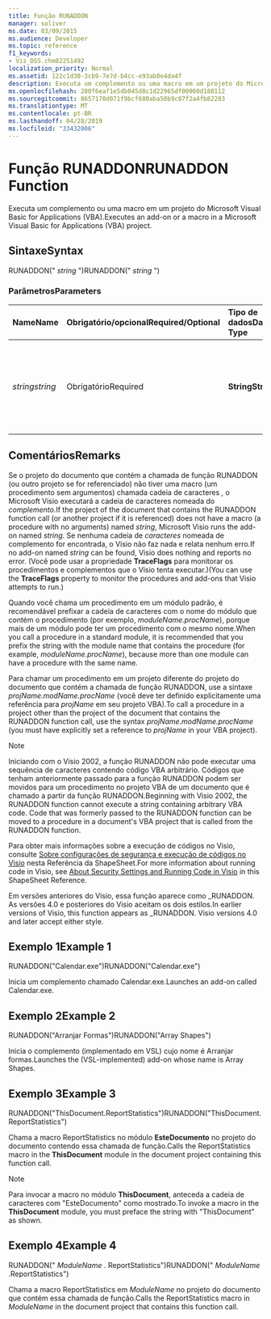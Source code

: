```yaml
---
title: Função RUNADDON
manager: soliver
ms.date: 03/09/2015
ms.audience: Developer
ms.topic: reference
f1_keywords:
- Vis_DSS.chm82251492
localization_priority: Normal
ms.assetid: 122c1d30-3cb9-7e7d-b4cc-e93ab8e4da4f
description: Executa um complemento ou uma macro em um projeto do Microsoft Visual Basic for Applications (VBA).
ms.openlocfilehash: 280f6eaf1e5db045d8c1d22965df00960d188112
ms.sourcegitcommit: 8657170d071f9bcf680aba50b9c07f2a4fb82283
ms.translationtype: MT
ms.contentlocale: pt-BR
ms.lasthandoff: 04/28/2019
ms.locfileid: "33432006"
---
```

# <a name="runaddon-function"></a><span data-ttu-id="f9756-103">Função RUNADDON</span><span class="sxs-lookup"><span data-stu-id="f9756-103">RUNADDON Function</span></span>

<span data-ttu-id="f9756-104">Executa um complemento ou uma macro em um projeto do Microsoft Visual Basic for Applications (VBA).</span><span class="sxs-lookup"><span data-stu-id="f9756-104">Executes an add-on or a macro in a Microsoft Visual Basic for Applications (VBA) project.</span></span> 
  
## <a name="syntax"></a><span data-ttu-id="f9756-105">Sintaxe</span><span class="sxs-lookup"><span data-stu-id="f9756-105">Syntax</span></span>

<span data-ttu-id="f9756-106">RUNADDON(" *string*  ")</span><span class="sxs-lookup"><span data-stu-id="f9756-106">RUNADDON(" *string*  ")</span></span> 
  
### <a name="parameters"></a><span data-ttu-id="f9756-107">Parâmetros</span><span class="sxs-lookup"><span data-stu-id="f9756-107">Parameters</span></span>

|<span data-ttu-id="f9756-108">**Name**</span><span class="sxs-lookup"><span data-stu-id="f9756-108">**Name**</span></span>|<span data-ttu-id="f9756-109">**Obrigatório/opcional**</span><span class="sxs-lookup"><span data-stu-id="f9756-109">**Required/Optional**</span></span>|<span data-ttu-id="f9756-110">**Tipo de dados**</span><span class="sxs-lookup"><span data-stu-id="f9756-110">**Data Type**</span></span>|<span data-ttu-id="f9756-111">**Descrição**</span><span class="sxs-lookup"><span data-stu-id="f9756-111">**Description**</span></span>|
|:-----|:-----|:-----|:-----|
| <span data-ttu-id="f9756-112">_string_</span><span class="sxs-lookup"><span data-stu-id="f9756-112">_string_</span></span> <br/> |<span data-ttu-id="f9756-113">Obrigatório</span><span class="sxs-lookup"><span data-stu-id="f9756-113">Required</span></span>  <br/> |<span data-ttu-id="f9756-114">**String**</span><span class="sxs-lookup"><span data-stu-id="f9756-114">**String**</span></span> <br/> | <span data-ttu-id="f9756-115">O nome de um complemento na coleção **Addons** ou de uma macro em um projeto VBA.</span><span class="sxs-lookup"><span data-stu-id="f9756-115">The name of an add-on in the **Addons** collection or a macro in a VBA project.</span></span>  <br/> |
   
## <a name="remarks"></a><span data-ttu-id="f9756-116">Comentários</span><span class="sxs-lookup"><span data-stu-id="f9756-116">Remarks</span></span>

<span data-ttu-id="f9756-117">Se o projeto do documento que contém a chamada de função RUNADDON (ou outro projeto se for referenciado) não tiver uma macro (um procedimento sem argumentos) chamada cadeia de caracteres _,_ o Microsoft Visio executará a cadeia de caracteres nomeada do _complemento._</span><span class="sxs-lookup"><span data-stu-id="f9756-117">If the project of the document that contains the RUNADDON function call (or another project if it is referenced) does not have a macro (a procedure with no arguments) named  _string_, Microsoft Visio runs the add-on named  _string_.</span></span> <span data-ttu-id="f9756-118">Se nenhuma cadeia de  _caracteres_ nomeada de complemento for encontrada, o Visio não faz nada e relata nenhum erro.</span><span class="sxs-lookup"><span data-stu-id="f9756-118">If no add-on named  _string_ can be found, Visio does nothing and reports no error.</span></span> <span data-ttu-id="f9756-119">(Você pode usar a propriedade **TraceFlags** para monitorar os procedimentos e complementos que o Visio tenta executar.)</span><span class="sxs-lookup"><span data-stu-id="f9756-119">(You can use the **TraceFlags** property to monitor the procedures and add-ons that Visio attempts to run.)</span></span> 
  
<span data-ttu-id="f9756-120">Quando você chama um procedimento em um módulo padrão, é recomendável prefixar a cadeia de caracteres com o nome do módulo que contém o procedimento (por exemplo,  *moduleName.procName*), porque mais de um módulo pode ter um procedimento com o mesmo nome.</span><span class="sxs-lookup"><span data-stu-id="f9756-120">When you call a procedure in a standard module, it is recommended that you prefix the string with the module name that contains the procedure (for example,  *moduleName.procName*), because more than one module can have a procedure with the same name.</span></span> 
  
<span data-ttu-id="f9756-121">Para chamar um procedimento em um projeto diferente do projeto do documento que contém a chamada de função RUNADDON, use a sintaxe  *projName.modName.procName*  (você deve ter definido explicitamente uma referência para  *projName*  em seu projeto VBA).</span><span class="sxs-lookup"><span data-stu-id="f9756-121">To call a procedure in a project other than the project of the document that contains the RUNADDON function call, use the syntax  *projName.modName.procName*  (you must have explicitly set a reference to  *projName*  in your VBA project).</span></span> 
  
> [!NOTE]
>  <span data-ttu-id="f9756-p102">Iniciando com o Visio 2002, a função RUNADDON não pode executar uma sequência de caracteres contendo código VBA arbitrário. Códigos que tenham anteriormente passado para a função RUNADDON podem ser movidos para um procedimento no projeto VBA de um documento que é chamado a partir da função RUNADDON.</span><span class="sxs-lookup"><span data-stu-id="f9756-p102">Beginning with Visio 2002, the RUNADDON function cannot execute a string containing arbitrary VBA code. Code that was formerly passed to the RUNADDON function can be moved to a procedure in a document's VBA project that is called from the RUNADDON function.</span></span> 
  
<span data-ttu-id="f9756-124">Para obter mais informações sobre a execução de códigos no Visio, consulte [Sobre configurações de segurança e execução de códigos no Visio](about-security-settings-and-running-code-in-visio-shapesheet.md) nesta Referência da ShapeSheet.</span><span class="sxs-lookup"><span data-stu-id="f9756-124">For more information about running code in Visio, see [About Security Settings and Running Code in Visio](about-security-settings-and-running-code-in-visio-shapesheet.md) in this ShapeSheet Reference.</span></span> 
  
<span data-ttu-id="f9756-p103">Em versões anteriores do Visio, essa função aparece como _RUNADDON. As versões 4.0 e posteriores do Visio aceitam os dois estilos.</span><span class="sxs-lookup"><span data-stu-id="f9756-p103">In earlier versions of Visio, this function appears as _RUNADDON. Visio versions 4.0 and later accept either style.</span></span> 
  
## <a name="example-1"></a><span data-ttu-id="f9756-127">Exemplo 1</span><span class="sxs-lookup"><span data-stu-id="f9756-127">Example 1</span></span>

<span data-ttu-id="f9756-128">RUNADDON("Calendar.exe")</span><span class="sxs-lookup"><span data-stu-id="f9756-128">RUNADDON("Calendar.exe")</span></span>
  
<span data-ttu-id="f9756-129">Inicia um complemento chamado Calendar.exe.</span><span class="sxs-lookup"><span data-stu-id="f9756-129">Launches an add-on called Calendar.exe.</span></span>
  
## <a name="example-2"></a><span data-ttu-id="f9756-130">Exemplo 2</span><span class="sxs-lookup"><span data-stu-id="f9756-130">Example 2</span></span>

<span data-ttu-id="f9756-131">RUNADDON("Arranjar Formas")</span><span class="sxs-lookup"><span data-stu-id="f9756-131">RUNADDON("Array Shapes")</span></span>
  
<span data-ttu-id="f9756-132">Inicia o complemento (implementado em VSL) cujo nome é Arranjar formas.</span><span class="sxs-lookup"><span data-stu-id="f9756-132">Launches the (VSL-implemented) add-on whose name is Array Shapes.</span></span>
  
## <a name="example-3"></a><span data-ttu-id="f9756-133">Exemplo 3</span><span class="sxs-lookup"><span data-stu-id="f9756-133">Example 3</span></span>

<span data-ttu-id="f9756-134">RUNADDON("ThisDocument.ReportStatistics")</span><span class="sxs-lookup"><span data-stu-id="f9756-134">RUNADDON("ThisDocument.ReportStatistics")</span></span>
  
<span data-ttu-id="f9756-135">Chama a macro ReportStatistics no módulo **EsteDocumento** no projeto do documento contendo essa chamada de função.</span><span class="sxs-lookup"><span data-stu-id="f9756-135">Calls the ReportStatistics macro in the **ThisDocument** module in the document project containing this function call.</span></span> 
  
> [!NOTE]
>  <span data-ttu-id="f9756-136">Para invocar a macro no módulo **ThisDocument**, anteceda a cadeia de caracteres com "EsteDocumento" como mostrado.</span><span class="sxs-lookup"><span data-stu-id="f9756-136">To invoke a macro in the **ThisDocument** module, you must preface the string with "ThisDocument" as shown.</span></span> 
  
## <a name="example-4"></a><span data-ttu-id="f9756-137">Exemplo 4</span><span class="sxs-lookup"><span data-stu-id="f9756-137">Example 4</span></span>

<span data-ttu-id="f9756-138">RUNADDON(" *ModuleName*  . ReportStatistics")</span><span class="sxs-lookup"><span data-stu-id="f9756-138">RUNADDON(" *ModuleName*  .ReportStatistics")</span></span> 
  
<span data-ttu-id="f9756-139">Chama a macro ReportStatistics em  *ModuleName*  no projeto do documento que contém essa chamada de função.</span><span class="sxs-lookup"><span data-stu-id="f9756-139">Calls the ReportStatistics macro in  *ModuleName*  in the document project that contains this function call.</span></span> 
  

